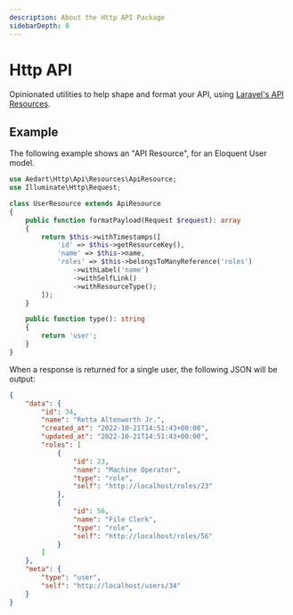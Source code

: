 ```yaml
---
description: About the Http API Package
sidebarDepth: 0
---
```


# Http API

Opinionated utilities to help shape and format your API, using [Laravel's API Resources](https://laravel.com/docs/10.x/eloquent-resources). 

## Example

The following example shows an "API Resource", for an Eloquent User model.

```php
use Aedart\Http\Api\Resources\ApiResource;
use Illuminate\Http\Request;

class UserResource extends ApiResource
{
    public function formatPayload(Request $request): array
    {
        return $this->withTimestamps([
            'id' => $this->getResourceKey(),
            'name' => $this->name,
            'roles' => $this->belongsToManyReference('roles')
                ->withLabel('name')
                ->withSelfLink()
                ->withResourceType();
        ]);
    }

    public function type(): string
    {
        return 'user';
    }
}
```

When a response is returned for a single user, the following JSON will be output:

```json
{
    "data": {
        "id": 34,
        "name": "Retta Altenwerth Jr.",
        "created_at": "2022-10-21T14:51:43+00:00",
        "updated_at": "2022-10-21T14:51:43+00:00",
        "roles": [
            {
                "id": 23,
                "name": "Machine Operator",
                "type": "role",
                "self": "http://localhost/roles/23"
            },
            {
                "id": 56,
                "name": "File Clerk",
                "type": "role",
                "self": "http://localhost/roles/56"
            }
        ]
    },
    "meta": {
        "type": "user",
        "self": "http://localhost/users/34"
    }
}
```
